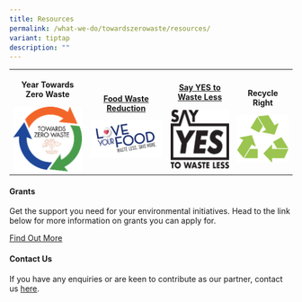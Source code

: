 ```yaml
---
title: Resources
permalink: /what-we-do/towardszerowaste/resources/
variant: tiptap
description: ""
---
```

<table style="minWidth: 100px">
<colgroup>
<col>
<col>
<col>
<col>
</colgroup>
<tbody>
<tr>
<th rowspan="1" colspan="1">
<p>Year Towards Zero Waste</p>
<div class="isomer-image-wrapper">
<img style="width: 100%" height="auto" width="100%" alt="Ytzw" src="/images/Towards Zero Waste/ytzw_tmb_ze_250_250.png">
</div>
</th>
<th rowspan="1" colspan="1">
<p><strong><a href="/what-we-do/towardszerowaste/food-waste-reduction" rel="noopener noreferrer nofollow" target="_blank">Food Waste Reduction</a></strong>
</p>
<div class="isomer-image-wrapper">
<img style="width: 100%" height="auto" width="100%" alt="LYF" src="/images/Towards Zero Waste/lyf_tmb_ze_250_250.png">
</div>
</th>
<th rowspan="1" colspan="1">
<p><strong><a href="/what-we-do/towardszerowaste/sayyes/home" rel="noopener noreferrer nofollow" target="_blank">Say YES to Waste Less</a></strong>
</p>
<div class="isomer-image-wrapper">
<img style="width: 100%" height="auto" width="100%" alt="SYTWL" src="/images/Towards Zero Waste/sytwl_tmb_ze_250_250.png">
</div>
</th>
<th rowspan="1" colspan="1">
<p>Recycle Right</p>
<div class="isomer-image-wrapper">
<img style="width: 100%" height="auto" width="100%" alt="3Rs" src="/images/Towards Zero Waste/3rs_tmb_ze_250_250.png">
</div>
</th>
</tr>
</tbody>
</table>
<h4>Grants</h4>
<p>Get the support you need for your environmental initiatives. Head to the
link below for more information on grants you can apply for.</p>
<p><a href="https://www.nea.gov.sg/programmes-grants/grants-and-awards" rel="noopener noreferrer nofollow" target="_blank">Find Out More</a>
</p>
<h4>Contact Us</h4>
<p>If you have any enquiries or are keen to contribute as our partner, contact
us <a href="https://www.nea.gov.sg/corporate-functions/feedback" rel="noopener noreferrer nofollow" target="_blank">here</a>.</p>